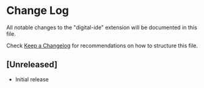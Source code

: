 # Change Log

All notable changes to the "digital-ide" extension will be documented in this file.

Check [Keep a Changelog](http://keepachangelog.com/) for recommendations on how to structure this file.

## [Unreleased]

- Initial release